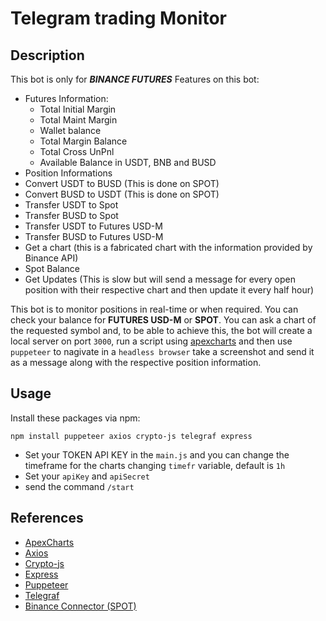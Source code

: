 # Telegram trading Monitor
## Description
This bot is only for ***BINANCE FUTURES***
Features on this bot:
+ Futures Information:
  + Total Initial Margin
  + Total Maint Margin
  + Wallet balance
  + Total Margin Balance
  + Total Cross UnPnl
  + Available Balance in USDT, BNB and BUSD
+ Position Informations
+ Convert USDT to BUSD (This is done on SPOT)
+ Convert BUSD to USDT (This is done on SPOT)
+ Transfer USDT to Spot
+ Transfer BUSD to Spot
+ Transfer USDT to Futures USD-M
+ Transfer BUSD to Futures USD-M
+ Get a chart (this is a fabricated chart with the information provided by Binance API)
+ Spot Balance
+ Get Updates (This is slow but will send a message for every open position with their respective chart and then update it every half hour)

This bot is to monitor positions in real-time or when required. You can check your balance for **FUTURES USD-M** or **SPOT**. You can ask a chart of the requested symbol and, to be able to achieve this, the bot will create a local server on port ```3000```, run a script using [apexcharts](https://apexcharts.com/javascript-chart-demos/candlestick-charts/) and then use ``puppeteer`` to nagivate in a ``headless browser`` take a screenshot and send it as a message along with the respective position information. 
## Usage
Install these packages via npm:
```
npm install puppeteer axios crypto-js telegraf express
```
- Set your TOKEN API KEY in the ``main.js`` and you can change the timeframe for the charts changing ``timefr`` variable, default is ``1h``
- Set your ``apiKey`` and ``apiSecret``
- send the command ``/start``

## References
- [ApexCharts](https://apexcharts.com/javascript-chart-demos/candlestick-charts/)
- [Axios](https://www.npmjs.com/package/axios)
- [Crypto-js](https://www.npmjs.com/package/crypto-js)
- [Express](https://www.npmjs.com/package/express)
- [Puppeteer](https://www.npmjs.com/package/puppeteer)
- [Telegraf](https://www.npmjs.com/package/telegraf)
- [Binance Connector (SPOT)](https://www.npmjs.com/package/@binance/connector)
